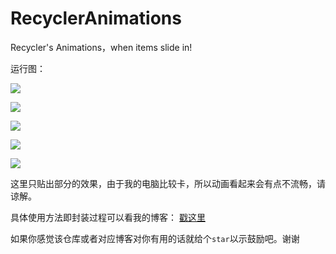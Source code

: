 # RecyclerAnimations
Recycler's Animations，when items slide in!

运行图：

![](https://github.com/youngkaaa/RecyclerAnimations/blob/master/app/screens/slidelayout_animation_02.gif)

![](https://github.com/youngkaaa/RecyclerAnimations/blob/master/app/screens/slidelayout_animation_03.gif)

![](https://github.com/youngkaaa/RecyclerAnimations/blob/master/app/screens/slidelayout_animation_04.gif)

![](https://github.com/youngkaaa/RecyclerAnimations/blob/master/app/screens/slidelayout_animation_05.gif)

![](https://github.com/youngkaaa/RecyclerAnimations/blob/master/app/screens/slidelayout_animation_06.gif)

这里只贴出部分的效果，由于我的电脑比较卡，所以动画看起来会有点不流畅，请谅解。

具体使用方法即封装过程可以看我的博客： [戳这里](http://youngkaaa.cn/2016/10/04/2016-10-4%20RecyclerView%20Slide%20Animations)

如果你感觉该仓库或者对应博客对你有用的话就给个`star`以示鼓励吧。谢谢
